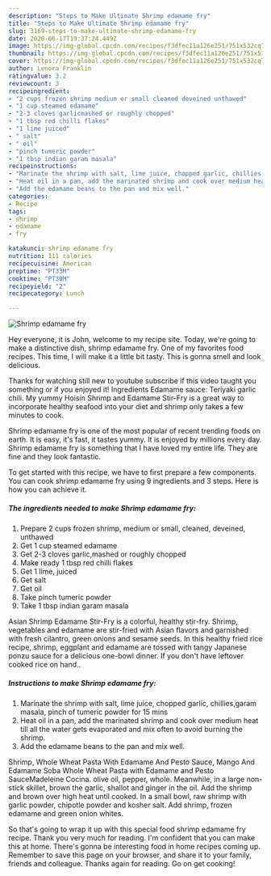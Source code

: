 ```yaml
---
description: "Steps to Make Ultimate Shrimp edamame fry"
title: "Steps to Make Ultimate Shrimp edamame fry"
slug: 3169-steps-to-make-ultimate-shrimp-edamame-fry
date: 2020-06-17T19:37:24.449Z
image: https://img-global.cpcdn.com/recipes/f3dfec11a126e251/751x532cq70/shrimp-edamame-fry-recipe-main-photo.jpg
thumbnail: https://img-global.cpcdn.com/recipes/f3dfec11a126e251/751x532cq70/shrimp-edamame-fry-recipe-main-photo.jpg
cover: https://img-global.cpcdn.com/recipes/f3dfec11a126e251/751x532cq70/shrimp-edamame-fry-recipe-main-photo.jpg
author: Lenora Franklin
ratingvalue: 3.2
reviewcount: 3
recipeingredient:
- "2 cups frozen shrimp medium or small cleaned deveined unthawed"
- "1 cup steamed edamame"
- "2-3 cloves garlicmashed or roughly chopped"
- "1 tbsp red chilli flakes"
- "1 lime juiced"
- " salt"
- " oil"
- "pinch tumeric powder"
- "1 tbsp indian garam masala"
recipeinstructions:
- "Marinate the shrimp with salt, lime juice, chopped garlic, chillies,garam masala, pinch of tumeric powder for 15 mins"
- "Heat oil in a pan, add the marinated shrimp and cook over medium heat till all the water gets evaporated and mix often to avoid burning the shrimp."
- "Add the edamame beans to the pan and mix well."
categories:
- Recipe
tags:
- shrimp
- edamame
- fry

katakunci: shrimp edamame fry 
nutrition: 111 calories
recipecuisine: American
preptime: "PT33M"
cooktime: "PT30M"
recipeyield: "2"
recipecategory: Lunch

---
```



![Shrimp edamame fry](https://img-global.cpcdn.com/recipes/f3dfec11a126e251/751x532cq70/shrimp-edamame-fry-recipe-main-photo.jpg)

Hey everyone, it is John, welcome to my recipe site. Today, we're going to make a distinctive dish, shrimp edamame fry. One of my favorites food recipes. This time, I will make it a little bit tasty. This is gonna smell and look delicious.

Thanks for watching still new to youtube subscribe if this video taught you something or if you enjoyed it! Ingredients Edamame sauce: Teriyaki garlic chili. My yummy Hoisin Shrimp and Edamame Stir-Fry is a great way to incorporate healthy seafood into your diet and shrimp only takes a few minutes to cook.

Shrimp edamame fry is one of the most popular of recent trending foods on earth. It is easy, it's fast, it tastes yummy. It is enjoyed by millions every day. Shrimp edamame fry is something that I have loved my entire life. They are fine and they look fantastic.


To get started with this recipe, we have to first prepare a few components. You can cook shrimp edamame fry using 9 ingredients and 3 steps. Here is how you can achieve it.

<!--inarticleads1-->

##### The ingredients needed to make Shrimp edamame fry:

1. Prepare 2 cups frozen shrimp, medium or small, cleaned, deveined, unthawed
1. Get 1 cup steamed edamame
1. Get 2-3 cloves garlic,mashed or roughly chopped
1. Make ready 1 tbsp red chilli flakes
1. Get 1 lime, juiced
1. Get  salt
1. Get  oil
1. Take pinch tumeric powder
1. Take 1 tbsp indian garam masala


Asian Shrimp Edamame Stir-Fry is a colorful, healthy stir-fry. Shrimp, vegetables and edamame are stir-fried with Asian flavors and garnished with fresh cilantro, green onions and sesame seeds. In this healthy fried rice recipe, shrimp, eggplant and edamame are tossed with tangy Japanese ponzu sauce for a delicious one-bowl dinner. If you don&#39;t have leftover cooked rice on hand.. 

<!--inarticleads2-->

##### Instructions to make Shrimp edamame fry:

1. Marinate the shrimp with salt, lime juice, chopped garlic, chillies,garam masala, pinch of tumeric powder for 15 mins
1. Heat oil in a pan, add the marinated shrimp and cook over medium heat till all the water gets evaporated and mix often to avoid burning the shrimp.
1. Add the edamame beans to the pan and mix well.


Shrimp, Whole Wheat Pasta With Edamame And Pesto Sauce, Mango And Edamame Soba Whole Wheat Pasta with Edamame and Pesto SauceMadeleine Cocina. olive oil, pepper, whole. Meanwhile, in a large non-stick skillet, brown the garlic, shallot and ginger in the oil. Add the shrimp and brown over high heat until cooked. In a small bowl, raw shrimp with garlic powder, chipotle powder and kosher salt. Add shrimp, frozen edamame and green onion whites. 

So that's going to wrap it up with this special food shrimp edamame fry recipe. Thank you very much for reading. I'm confident that you can make this at home. There's gonna be interesting food in home recipes coming up. Remember to save this page on your browser, and share it to your family, friends and colleague. Thanks again for reading. Go on get cooking!
